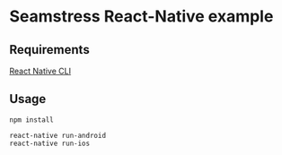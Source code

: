 # Seamstress React-Native example

## Requirements

[React Native CLI](https://github.com/facebook/react-native)

## Usage

```shell
npm install

react-native run-android
react-native run-ios
```
